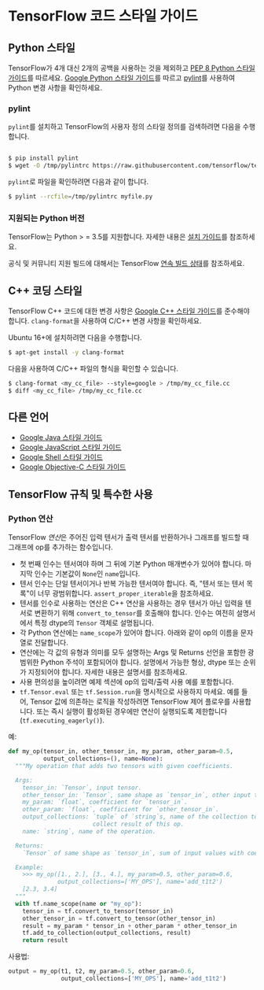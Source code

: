 # TensorFlow 코드 스타일 가이드

## Python 스타일

TensorFlow가 4개 대신 2개의 공백을 사용하는 것을 제외하고 [PEP 8 Python 스타일 가이드](https://www.python.org/dev/peps/pep-0008/)를 따르세요. [Google Python 스타일 가이드](https://github.com/google/styleguide/blob/gh-pages/pyguide.md)를 따르고 [pylint](https://www.pylint.org/)를 사용하여 Python 변경 사항을 확인하세요.

### pylint

`pylint`를 설치하고 TensorFlow의 사용자 정의 스타일 정의를 검색하려면 다음을 수행합니다.

```bash

$ pip install pylint
$ wget -O /tmp/pylintrc https://raw.githubusercontent.com/tensorflow/tensorflow/master/tensorflow/tools/ci_build/pylintrc
```

`pylint`로 파일을 확인하려면 다음과 같이 합니다.

```bash
$ pylint --rcfile=/tmp/pylintrc myfile.py
```

### 지원되는 Python 버전

TensorFlow는 Python > = 3.5를 지원합니다. 자세한 내용은 [설치 가이드](https://www.tensorflow.org/install)를 참조하세요.

공식 및 커뮤니티 지원 빌드에 대해서는 TensorFlow [연속 빌드 상태](https://github.com/tensorflow/tensorflow/blob/master/README.md#continuous-build-status)를 참조하세요.

## C++ 코딩 스타일

TensorFlow C++ 코드에 대한 변경 사항은 [Google C++ 스타일 가이드](https://google.github.io/styleguide/cppguide.html)를 준수해야 합니다. `clang-format`을 사용하여 C/C++ 변경 사항을 확인하세요.

Ubuntu 16+에 설치하려면 다음을 수행합니다.

```bash
$ apt-get install -y clang-format
```

다음을 사용하여 C/C++ 파일의 형식을 확인할 수 있습니다.

```bash
$ clang-format <my_cc_file> --style=google > /tmp/my_cc_file.cc
$ diff <my_cc_file> /tmp/my_cc_file.cc
```

## 다른 언어

- [Google Java 스타일 가이드](https://google.github.io/styleguide/javaguide.html)
- [Google JavaScript 스타일 가이드](https://google.github.io/styleguide/jsguide.html)
- [Google Shell 스타일 가이드](https://google.github.io/styleguide/shell.xml)
- [Google Objective-C 스타일 가이드](https://google.github.io/styleguide/objcguide.html)

## TensorFlow 규칙 및 특수한 사용

### Python 연산

TensorFlow *연산*은 주어진 입력 텐서가 출력 텐서를 반환하거나 그래프를 빌드할 때 그래프에 op를 추가하는 함수입니다.

- 첫 번째 인수는 텐서여야 하며 그 뒤에 기본 Python 매개변수가 있어야 합니다. 마지막 인수는 기본값이 `None`인 `name`입니다.
- 텐서 인수는 단일 텐서이거나 반복 가능한 텐서여야 합니다. 즉, "텐서 또는 텐서 목록"이 너무 광범위합니다. `assert_proper_iterable`을 참조하세요.
- 텐서를 인수로 사용하는 연산은 C++ 연산을 사용하는 경우 텐서가 아닌 입력을 텐서로 변환하기 위해 `convert_to_tensor`를 호출해야 합니다. 인수는 여전히 설명서에서 특정 dtype의 `Tensor` 객체로 설명됩니다.
- 각 Python 연산에는 `name_scope`가 있어야 합니다. 아래와 같이 op의 이름을 문자열로 전달합니다.
- 연산에는 각 값의 유형과 의미를 모두 설명하는 Args 및 Returns 선언을 포함한 광범위한 Python 주석이 포함되어야 합니다. 설명에서 가능한 형상, dtype 또는 순위가 지정되어야 합니다. 자세한 내용은 설명서를 참조하세요.
- 사용 편의성을 높이려면 예제 섹션에 op의 입력/출력 사용 예를 포함합니다.
- `tf.Tensor.eval` 또는 `tf.Session.run`을 명시적으로 사용하지 마세요. 예를 들어, Tensor 값에 의존하는 로직을 작성하려면 TensorFlow 제어 플로우를 사용합니다. 또는 즉시 실행이 활성화된 경우에만 연산이 실행되도록 제한합니다(`tf.executing_eagerly()`).

예:

```python
def my_op(tensor_in, other_tensor_in, my_param, other_param=0.5,
          output_collections=(), name=None):
  """My operation that adds two tensors with given coefficients.

  Args:
    tensor_in: `Tensor`, input tensor.
    other_tensor_in: `Tensor`, same shape as `tensor_in`, other input tensor.
    my_param: `float`, coefficient for `tensor_in`.
    other_param: `float`, coefficient for `other_tensor_in`.
    output_collections: `tuple` of `string`s, name of the collection to
                        collect result of this op.
    name: `string`, name of the operation.

  Returns:
    `Tensor` of same shape as `tensor_in`, sum of input values with coefficients.

  Example:
    >>> my_op([1., 2.], [3., 4.], my_param=0.5, other_param=0.6,
              output_collections=['MY_OPS'], name='add_t1t2')
    [2.3, 3.4]
  """
  with tf.name_scope(name or "my_op"):
    tensor_in = tf.convert_to_tensor(tensor_in)
    other_tensor_in = tf.convert_to_tensor(other_tensor_in)
    result = my_param * tensor_in + other_param * other_tensor_in
    tf.add_to_collection(output_collections, result)
    return result
```

사용법:

```python
output = my_op(t1, t2, my_param=0.5, other_param=0.6,
               output_collections=['MY_OPS'], name='add_t1t2')
```
